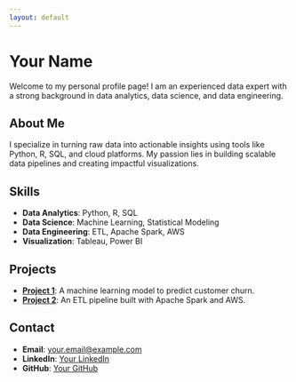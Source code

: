 ```yaml
---
layout: default
---
```


# Your Name

Welcome to my personal profile page! I am an experienced data expert with a strong background in data analytics, data science, and data engineering.

## About Me

I specialize in turning raw data into actionable insights using tools like Python, R, SQL, and cloud platforms. My passion lies in building scalable data pipelines and creating impactful visualizations.

## Skills

- **Data Analytics**: Python, R, SQL
- **Data Science**: Machine Learning, Statistical Modeling
- **Data Engineering**: ETL, Apache Spark, AWS
- **Visualization**: Tableau, Power BI

## Projects

- **[Project 1](https://github.com/username/project1)**: A machine learning model to predict customer churn.
- **[Project 2](https://github.com/username/project2)**: An ETL pipeline built with Apache Spark and AWS.

## Contact

- **Email**: your.email@example.com
- **LinkedIn**: [Your LinkedIn](https://linkedin.com/in/yourprofile)
- **GitHub**: [Your GitHub](https://github.com/username)

